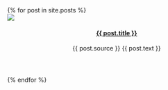 <article class="posts">
  {% for post in site.posts %}
    <div class="post">
      <div class="thumb">
        <img src="{{ post.img }}">
      </div>
      <header class="post">
        <h4><a href="{{ post.link }}">{{ post.title }}</a></h4>  
        <p><span class="source">{{ post.source }}</span> {{ post.text }}</p>
      </header>
      <footer>
      </footer>
    </div>
  {% endfor %}
</article>
